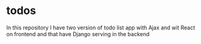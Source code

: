 # todos
In this repository I have two version of todo list app with Ajax and wit React on frontend and that have Django serving in the backend 

